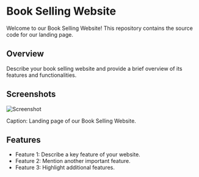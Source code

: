 # Book Selling Website

Welcome to our Book Selling Website! This repository contains the source code for our landing page.

## Overview

Describe your book selling website and provide a brief overview of its features and functionalities.

## Screenshots

 ![Screenshot](codsoft_1/img/screenshot.png)


Caption: Landing page of our Book Selling Website.

## Features

- Feature 1: Describe a key feature of your website.
- Feature 2: Mention another important feature.
- Feature 3: Highlight additional features.

